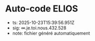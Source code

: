 # Auto-code ELIOS
- ts: 2025-10-23T15:39:56.951Z
- sig: ∞.je.toi.nous.432.528
- note: fichier généré automatiquement